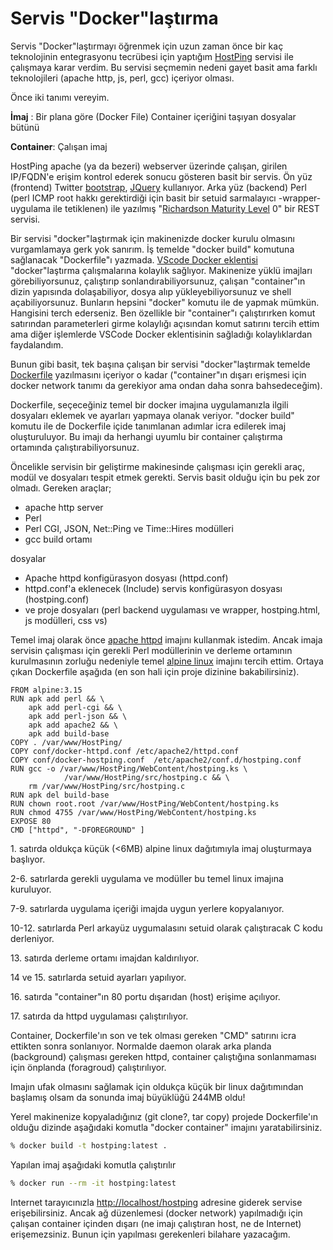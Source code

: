 # Servis "Docker"laştırma

Servis "Docker"laştırmayı öğrenmek için uzun zaman önce bir kaç teknolojinin entegrasyonu tecrübesi için yaptığım [HostPing](https://github.com/tufanoruk/HostPing) servisi ile çalışmaya karar verdim. Bu servisi seçmemin nedeni gayet basit ama farklı teknolojileri (apache http, js, perl, gcc) içeriyor olması.

Önce iki tanımı vereyim.

**İmaj** : Bir plana göre (Docker  File) Container içeriğini taşıyan dosyalar bütünü

**Container**:  Çalışan imaj

HostPing apache (ya da bezeri) webserver üzerinde çalışan, girilen IP/FQDN'e erişim kontrol ederek sonucu gösteren basit bir servis. Ön yüz (frontend) Twitter [bootstrap](https://getbootstrap.com/1.0.0/), [JQuery](https://jquery.com/) kullanıyor. Arka yüz (backend) Perl (perl ICMP root hakkı gerektirdiği için basit bir setuid sarmalayıcı -wrapper- uygulama ile tetiklenen) ile yazılmış "[Richardson  Maturity Level](https://martinfowler.com/articles/richardsonMaturityModel.html) 0" bir REST servisi.

Bir servisi "docker"laştırmak için makinenizde docker kurulu olmasını vurgamlamaya gerk yok sanırım. İş temelde "docker build" komutuna sağlanacak "Dockerfile"ı yazmada. [VScode Docker eklentisi](https://marketplace.visualstudio.com/items?itemName=ms-azuretools.vscode-docker) "docker"laştırma çalışmalarına kolaylık sağlıyor. Makinenize yüklü imajları görebiliyorsunuz, çalıştırıp sonlandırabiliyorsunuz, çalışan "container"ın dizin yapısında dolaşabiliyor, dosya alıp yükleyebiliyorsunuz ve shell açabiliyorsunuz. Bunların hepsini "docker" komutu ile de yapmak mümkün. Hangisini terch ederseniz. Ben özellikle bir "container"ı çalıştırırken komut satırından parameterleri girme kolaylığı açısından komut satırını tercih ettim ama diğer işlemlerde VSCode Docker eklentisinin sağladığı kolaylıklardan faydalandım.

Bunun gibi basit, tek başına çalışan bir servisi "docker"laştırmak temelde [Dockerfile](https://docs.docker.com/engine/reference/builder/) yazılmasını içeriyor o kadar ("container"ın dışarı erişmesi için docker network tanımı da gerekiyor ama ondan daha sonra bahsedeceğim).

Dockerfile, seçeceğiniz temel bir docker imajına uygulamanızla ilgili dosyaları eklemek ve ayarları yapmaya olanak veriyor. "docker build" komutu ile de Dockerfile içide tanımlanan adımlar icra edilerek imaj oluşturuluyor. Bu imajı da herhangi uyumlu bir container çalıştırma ortamında çalıştırabiliyorsunuz.

Öncelikle servisin bir geliştirme makinesinde çalışması için gerekli araç, modül ve dosyaları tespit etmek gerekti. Servis basit olduğu için bu pek zor olmadı. Gereken araçlar;

- apache http server
- Perl
- Perl CGI, JSON, Net::Ping ve Time::Hires modülleri
- gcc build ortamı

dosyalar

- Apache httpd konfigürasyon dosyası (httpd.conf)
- httpd.conf'a eklenecek (Include) servis konfigürasyon dosyası (hostping.conf)
- ve proje dosyaları (perl backend uygulaması ve wrapper, hostping.html, js modülleri, css vs)

Temel imaj olarak önce [apache httpd](https://hub.docker.com/_/httpd) imajını kullanmak istedim. Ancak imaja servisin çalışması için gerekli Perl modüllerinin ve derleme ortamının kurulmasının zorluğu nedeniyle temel [alpine linux](https://hub.docker.com/_/alpine) imajını tercih ettim. Ortaya çıkan Dockerfile aşağıda (en son hali için proje dizinine bakabilirsiniz).

```Docker {.line-numbers}
FROM alpine:3.15
RUN apk add perl && \
    apk add perl-cgi && \
    apk add perl-json && \
    apk add apache2 && \
    apk add build-base
COPY . /var/www/HostPing/
COPY conf/docker-httpd.conf /etc/apache2/httpd.conf
COPY conf/docker-hostping.conf  /etc/apache2/conf.d/hostping.conf
RUN gcc -o /var/www/HostPing/WebContent/hostping.ks \
            /var/www/HostPing/src/hostping.c && \
    rm /var/www/HostPing/src/hostping.c
RUN apk del build-base
RUN chown root.root /var/www/HostPing/WebContent/hostping.ks  
RUN chmod 4755 /var/www/HostPing/WebContent/hostping.ks
EXPOSE 80
CMD ["httpd", "-DFOREGROUND" ]
```

1\. satırda oldukça küçük (<6MB) alpine linux dağıtımıyla imaj oluşturmaya başlıyor.

2-6. satırlarda gerekli uygulama ve modüller bu temel linux imajına kuruluyor.

7-9. satırlarda uygulama içeriği imajda uygun yerlere kopyalanıyor.

10-12. satırlarda Perl arkayüz uygumalasını setuid olarak çalıştıracak C kodu derleniyor.

13\. satırda derleme ortamı imajdan kaldırılıyor.

14 ve 15. satırlarda setuid ayarları yapılıyor.

16\. satırda "container"ın 80 portu dışarıdan (host) erişime açılıyor.

17\. satırda da httpd uygulaması çalıştırılıyor.

Container, Dockerfile'ın son ve tek olması gereken "CMD" satırını icra ettikten sonra sonlanıyor. Normalde daemon olarak arka planda (background) çalışması gereken httpd, container çalıştığına sonlanmaması için önplanda (foragroud) çalıştırılıyor.

Imajın ufak olmasını sağlamak için oldukça küçük bir linux dağıtımından başlamış olsam da sonunda imaj büyüklüğü 244MB oldu!

Yerel makinenize kopyaladığınız (git clone?, tar copy) projede Dockerfile'ın olduğu dizinde aşağıdaki komutla "docker container" imajını yaratabilirsiniz.

```bash
% docker build -t hostping:latest .
```

Yapılan imaj aşağıdaki komutla çalıştırılır

```bash
% docker run --rm -it hostping:latest
```

Internet tarayıcınızla <http://localhost/hostping> adresine giderek servise erişebilirsiniz. Ancak ağ düzenlemesi (docker network) yapılmadığı için çalışan container içinden dışarı (ne imajı çalıştıran host, ne de Internet) erişemezsiniz. Bunun için yapılması gerekenleri bilahare yazacağım.
